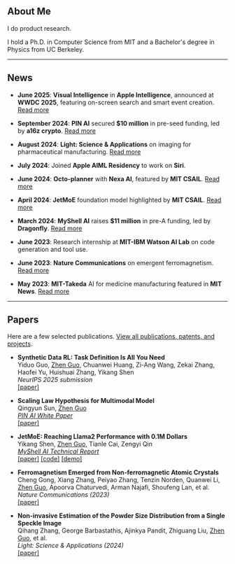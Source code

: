 ## **About Me**

I do product research.

I hold a Ph.D. in Computer Science from MIT and a Bachelor's degree in Physics from UC Berkeley.

---
## **News**

- **June 2025**: **Visual Intelligence** in **Apple Intelligence**, announced at **WWDC 2025**, featuring on-screen search and smart event creation. [Read more](https://www.apple.com/newsroom/2025/06/apple-intelligence-gets-even-more-powerful-with-new-capabilities-across-apple-devices/)

- **September 2024**: **PIN AI** secured **$10 million** in pre-seed funding, led by **a16z crypto**. [Read more](https://x.com/PINAI_IO/status/1833176031714541651)

- **August 2024**: **Light: Science & Applications** on imaging for pharmaceutical manufacturing. [Read more](https://meche.mit.edu/news-media/accelerating-particle-size-distribution-estimation)
  
- **July 2024**: Joined **Apple AIML Residency** to work on **Siri**.

- **June 2024**: **Octo-planner** with **Nexa AI**, featured by **MIT CSAIL**. [Read more](https://x.com/MIT_CSAIL/status/1806354919731179802)

- **April 2024**: **JetMoE** foundation model highlighted by **MIT CSAIL**. [Read more](https://x.com/MIT_CSAIL/status/1775916496503656679)

- **March 2024**: **MyShell AI** raises **$11 million** in pre-A funding, led by **Dragonfly**. [Read more](https://www.theblock.co/post/285072/web3-ai-platform-myshell-funding)

- **June 2023**: Research internship at **MIT-IBM Watson AI Lab** on code generation and tool use.

- **June 2023**: **Nature Communications** on emergent ferromagnetism. [Read more](https://www.nature.com/articles/s41467-023-39002-6)
  
- **May 2023**: **MIT-Takeda** AI for medicine manufacturing featured in **MIT News**. [Read more](https://news.mit.edu/2023/ai-based-estimator-manufacturing-medicine-0503)

---

## **Papers**

Here are a few selected publications. [View all publications, patents, and projects](./pages/publications.md).

- **Synthetic Data RL: Task Definition Is All You Need**  
  Yiduo Guo, <ins>Zhen Guo</ins>, Chuanwei Huang, Zi-Ang Wang, Zekai Zhang, Haofei Yu, Huishuai Zhang, Yikang Shen  
  *NeurIPS 2025 submission*  
  [[paper]](https://arxiv.org/abs/2505.17063)

- **Scaling Law Hypothesis for Multimodal Model**  
  Qingyun Sun, <ins>Zhen Guo</ins>  
  *[PIN AI White Paper](https://www.pinai.io/)*  
  [[paper]](https://arxiv.org/pdf/2409.06754)

- **JetMoE: Reaching Llama2 Performance with 0.1M Dollars**  
  Yikang Shen, <ins>Zhen Guo</ins>, Tianle Cai, Zengyi Qin  
  *[MyShell AI Technical Report](https://myshell.ai/)*  
  [[paper]](https://arxiv.org/abs/2404.07413) [[code]](https://github.com/myshell-ai/JetMoE) [[demo]](https://www.lepton.ai/playground/chat?model=jetmoe-8b-chat)

- **Ferromagnetism Emerged from Non-ferromagnetic Atomic Crystals**  
  Cheng Gong, Xiang Zhang, Peiyao Zhang, Tenzin Norden, Quanwei Li, <ins>Zhen Guo</ins>, Apoorva Chaturvedi, Arman Najafi, Shoufeng Lan, et al.  
  *Nature Communications (2023)*  
  [[paper]](https://www.nature.com/articles/s41467-023-39002-6)

- **Non-invasive Estimation of the Powder Size Distribution from a Single Speckle Image**  
  Qihang Zhang, George Barbastathis, Ajinkya Pandit, Zhiguang Liu, <ins>Zhen Guo</ins>, et al.  
  *Light: Science & Applications (2024)*  
  [[paper]](https://www.nature.com/articles/s41377-024-01436-y)